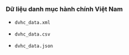 

### Dữ liệu danh mục hành chính Việt Nam

* `dvhc_data.xml`

* `dvhc_data.csv`

* `dvhc_data.json`

